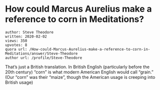 # How could Marcus Aurelius make a reference to corn in Meditations?

	author: Steve Theodore
	written: 2020-02-02
	views: 350
	upvotes: 8
	quora url: /How-could-Marcus-Aurelius-make-a-reference-to-corn-in-Meditations/answer/Steve-Theodore
	author url: /profile/Steve-Theodore


That’s just a British translation. In British English (particularly before the 20th century) “corn” is what modern American English would call “grain.” (Our “corn” was their “maize”, though the American usage is creeping into British usage)

